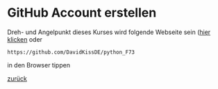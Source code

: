 # GitHub Account erstellen

Dreh- und Angelpunkt dieses Kurses wird folgende Webseite sein ([hier klicken](https://github.com/DavidKissDE/python_F73) oder 
```
https://github.com/DavidKissDE/python_F73
```
in den Browser tippen

<!-- 
* __Git__ ist ein __Versionskontrollsystem__. 
* Git erstellt, vereinfacht gesprochen, "Momentaufnahmen" eines Ordners (mitsamt seiner Unterordner), sog. __Commits__. 
    * Vorteil: Falls du im Laufe eines Projektes regelmäßig Commits erstellst, kannst du jederzeit zu einem früheren Zustand deines Projektes zurückkehren.

Versionskontrolle ist in der Softwareentwicklung unentbehrlich, Git gehört hierbei zu den populärsten Tools!

Nachdem du git installiert hast, solltest im __Terminal__  folgenden Befehl ausführen:
```
git clone https://github.com/DavidKissDE/python_F73
``` -->




[zurück](README.md)



